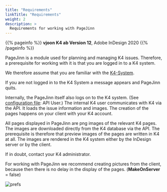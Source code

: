 ```yaml
---
title: "Requirements"
linkTitle: "Requirements"
weight: 2
description: >
  Requirements for working with PageJinn
---
```


{{% pageinfo %}}
**vjoon K4 ab Version 12**, Adobe InDesign 2020
{{% /pageinfo %}}

PageJinn is a module used for planning and managing K4 issues. Therefore, a prerequisite for working with it is that you are logged in to a K4 system.

We therefore assume that you are familiar with the [K4-System](https://vjoon.com/de/unser-angebot/ueberblick-k4/).

If you are not logged in to the  K4 System a message appears and PageJinn quits.

Internally, the PageJinn itself also logs on to the K4 system. (See [configuration file](/docs/configuration/config/): API User.) The internal K4 user communicates with K4 via the API. It loads the issue information and images. The creation of the pages happens on your client with your K4 account.




All pages displayed in PageJinn are png images of the relevant K4 pages. The images are downloaded directly from the K4 database via the API. The prerequisite is therefore that preview images of the pages are written in K4 at all. The images are rendered in the K4 system either by the InDesign server or by the client.

If in doubt, contact your K4 administrator.

For working with PageJinn we recommend creating pictures from the client, because then there is no delay in the display of the pages. (**MakeOnServer** = false)

![prefs](/images/k4Picprefs.png)







